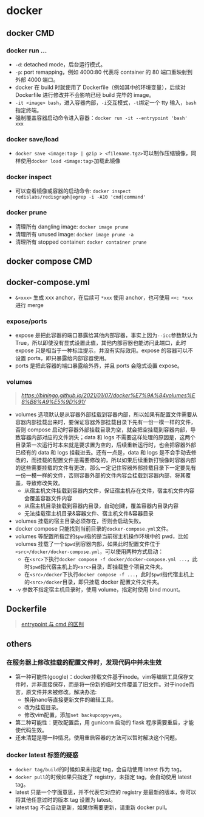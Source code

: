 # docker

## docker CMD
### docker run ...
+ `-d`: detached mode，后台运行模式。
+ `-p`: port remapping，例如 4000:80 代表将 container 的 80 端口重映射到外部 4000 端口。
+ docker 在 build 时就使用了 Dockerfile（例如其中的环境变量），后续对 Dockerfile 进行修改并不会影响已经 build 完毕的 image。
+ `-it <image> bash`，进入容器内部，`-i`交互模式，`-t`绑定一个 tty 输入，`bash`指定终端。
+ 强制覆盖容器启动命令进入容器：`docker run -it --entrypoint 'bash' xxx`

### docker save/load
+ `docker save <image:tag> | gzip > <filename.tgz>`可以制作压缩镜像，同样使用`docker load <image:tag>`加载此镜像

### docker inspect
+ 可以查看镜像或容器的启动命令: `docker inspect redislabs/redisgraph|egrep -i -A10 'cmd|command'`

### docker prune
+ 清理所有 dangling image: `docker image prune`
+ 清理所有 unused image: `docker image prune -a`
+ 清理所有 stopped container: `docker container prune`


## docker compose CMD


## docker-compose.yml
+ `&<xxx>` 生成 xxx anchor，在后续可 `*xxx` 使用 anchor，也可使用 `<<: *xxx` 进行 merge

### expose/ports
+ expose 是把此容器的端口暴露给其他内部容器，事实上因为`--icc`参数默认为 True，所以即使没有显式设置此值，其他内部容器也能访问此端口，此时 expose 只是相当于一种标注提示，并没有实际效用。expose 的容器可以不设置 ports，即只暴露给内部容器使用。
+ ports 是把此容器的端口暴露给外界，并且 ports 会隐式设置 expose。

### volumes
> *https://biningo.github.io/2021/01/07/docker%E7%9A%84volumes%E8%B8%A9%E5%9D%91/*

+ volumes 选项默认是从容器外部挂载到容器内部，所以如果有配置文件需要从容器内部挂载出来时，要保证容器外部挂载目录下先有一份一模一样的文件，否则 compose 启动时容器外部挂载目录为空，就会把空挂载到容器内部，导致容器内部对应的文件消失；data 和 logs 不需要这样处理的原因是，这两个目录第一次运行时本来就是要求置为空的，后续重新运行时，也会把容器外部已经有的 data 和 logs 挂载进去。还有一点是，data 和 logs 是不会手动去修改的，而挂载的配置文件是需要修改的，所以如果后续重新打镜像时容器内部的这些需要挂载的文件有更改，那么一定记住容器外部挂载目录下一定要先有一份一模一样的文件，否则容器外部的文件内容会挂载到容器内部，将其覆盖，导致修改失效。
  + 从宿主机文件挂载到容器内文件，保证宿主机存在文件，宿主机文件内容会覆盖容器文件内容
  + 从宿主机目录挂载到容器内目录，自动创建，覆盖容器内目录内容
  + 无法挂载宿主机目录&容器文件、宿主机文件&容器目录
+ volumes 挂载的宿主目录必须存在，否则会启动失败。
+ docker compose 只能找到当前目录的`docker-compose.yml`文件。
+ volumes 等配置所指定的`$pwd`指的是当前宿主机操作环境中的 pwd，比如 volumes 挂载了一个`$pwd`到容器内部，如果此时配置文件位于`<src>/docker/docker-compose.yml`，可以使用两种方式启动：
	+ 在`<src>`下执行`docker compose -f docker/docker-compose.yml ...`，此时`$pwd`指代宿主机上的`<src>`目录，即挂载整个项目文件夹。
	+ 在`<src>/docker`下执行`docker compose -f ...`，此时`$pwd`指代宿主机上的`<src>/docker`目录，即只挂载 docker 配置文件文件夹。
+ `-v` 参数不指定宿主机目录时，使用 volume，指定时使用 bind mount。


## Dockerfile
> [entrypoint 与 cmd 的区别](https://zhuanlan.zhihu.com/p/30555962)


## others
### 在服务器上修改挂载的配置文件时，发现代码中并未生效
+ 第一种可能性(google)：docker挂载文件基于inode。vim等编辑工具保存文件时，并非直接保存，而是将一份新的临时文件覆盖了旧文件。对于inode而言，原文件并未被修改。解决办法:
	+ 换用nano等直接更新文件的编辑工具。  
	+ 改为挂载目录。   
	+ 修改vim配置，添加`set backupcopy=yes`。
+ 第二种可能性：更改配置后，用 gunicorn 启动的 flask 程序需要重启，才能使代码生效。
+ 还未清楚是哪一种情况，使用重启容器的方法可以暂时解决这个问题。

### docker latest 标签的疑惑
+ `docker tag/build`的时候如果未指定 tag，会自动使用 latest 作为 tag。
+ `docker pull`的时候如果只指定了 registry，未指定 tag，会自动使用 latest tag。
+ latest 只是一个字面意思，并不代表它对应的 registry 是最新的版本，你可以将其他任意过时的版本 tag 设置为 latest。
+ latest tag 不会自动更新，如果你需要更新，请重新 docker pull。
